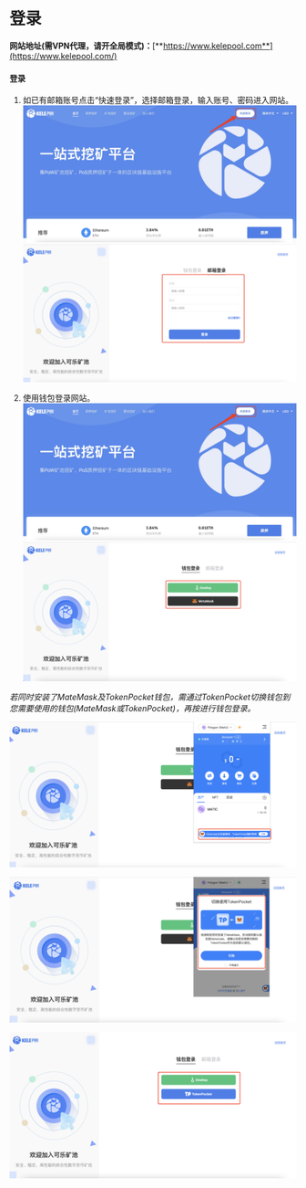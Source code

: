 # 登录

**网站地址(需VPN代理，请开全局模式)：**[**https://www.kelepool.com**](https://www.kelepool.com/)


#### 登录

1. 如已有邮箱账号点击“快速登录”，选择邮箱登录，输入账号、密码进入网站。
![](<../../.gitbook/assets/1128/ksdl.png>)
![](<../../.gitbook/assets/1128/ksdl_yx.png>)

2. 使用钱包登录网站。
![](<../../.gitbook/assets/1128/ksdl.png>)
![](<../../.gitbook/assets/1128/qbdl.png>)

*若同时安装了MateMask及TokenPocket钱包，需通过TokenPocket切换钱包到您需要使用的钱包(MateMask或TokenPocket)，再按进行钱包登录。*

![](<../../.gitbook/assets/1128/qbdl1.png>)

![](<../../.gitbook/assets/1128/qbdl2.png>)

![](<../../.gitbook/assets/1128/qbdl3.png>)
